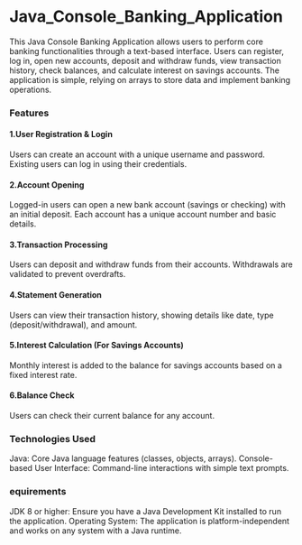 # Java_Console_Banking_Application

This Java Console Banking Application allows users to perform core banking functionalities through a text-based interface. Users can register, log in, open new accounts, deposit and withdraw funds, view transaction history, check balances, and calculate interest on savings accounts. The application is simple, relying on arrays to store data and implement banking operations.

### Features
#### 1.User Registration & Login

Users can create an account with a unique username and password.
Existing users can log in using their credentials.

#### 2.Account Opening

Logged-in users can open a new bank account (savings or checking) with an initial deposit.
Each account has a unique account number and basic details.

#### 3.Transaction Processing

Users can deposit and withdraw funds from their accounts.
Withdrawals are validated to prevent overdrafts.

#### 4.Statement Generation

Users can view their transaction history, showing details like date, type (deposit/withdrawal), and amount.

#### 5.Interest Calculation (For Savings Accounts)

Monthly interest is added to the balance for savings accounts based on a fixed interest rate.

#### 6.Balance Check

Users can check their current balance for any account.

### Technologies Used

 Java: Core Java language features (classes, objects, arrays).
 Console-based User Interface: Command-line interactions with simple text prompts.

### equirements
 JDK 8 or higher: Ensure you have a Java Development Kit installed to run the application.
 Operating System: The application is platform-independent and works on any system with a Java runtime.
